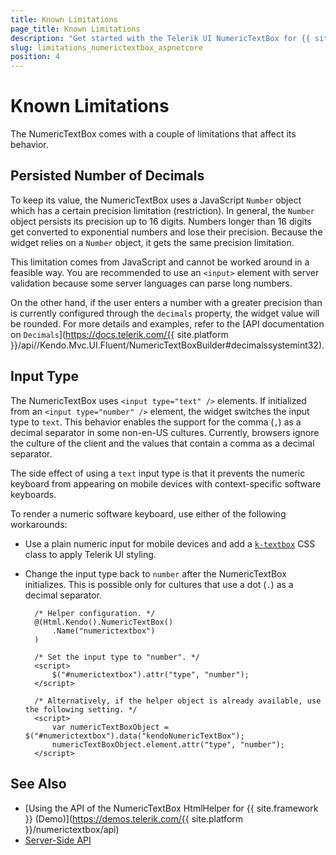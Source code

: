 ```yaml
---
title: Known Limitations
page_title: Known Limitations
description: "Get started with the Telerik UI NumericTextBox for {{ site.framework }} and learn what are the known limitations of the helper."
slug: limitations_numerictextbox_aspnetcore
position: 4
---
```


# Known Limitations

The NumericTextBox comes with a couple of limitations that affect its behavior.

## Persisted Number of Decimals

To keep its value, the NumericTextBox uses a JavaScript `Number` object which has a certain precision limitation (restriction). In general, the `Number` object persists its precision up to 16 digits. Numbers longer than 16 digits get converted to exponential numbers and lose their precision. Because the widget relies on a `Number` object, it gets the same precision limitation.

This limitation comes from JavaScript and cannot be worked around in a feasible way. You are recommended to use an `<input>` element with server validation because some server languages can parse long numbers.

On the other hand, if the user enters a number with a greater precision than is currently configured through the `decimals` property, the widget value will be rounded. For more details and examples, refer to the [API documentation on `Decimals`](https://docs.telerik.com/{{ site.platform }}/api//Kendo.Mvc.UI.Fluent/NumericTextBoxBuilder#decimalssystemint32).

## Input Type

The NumericTextBox uses `<input type="text" />` elements. If initialized from an `<input type="number" />` element, the widget switches the input type to `text`. This behavior enables the support for the comma (`,`) as a decimal separator in some non-en-US cultures. Currently, browsers ignore the culture of the client and the values that contain a comma as a decimal separator.

The side effect of using a `text` input type is that it prevents the numeric keyboard from appearing on mobile devices with context-specific software keyboards.

To render a numeric software keyboard, use either of the following workarounds:
* Use a plain numeric input for mobile devices and add a [`k-textbox`](https://docs.telerik.com/kendo-ui/styles-and-layout/appearance-styling#primitives) CSS class to apply Telerik UI styling.
* Change the input type back to `number` after the NumericTextBox initializes. This is possible only for cultures that use a dot (`.`) as a decimal separator.

        /* Helper configuration. */
        @(Html.Kendo().NumericTextBox()
            .Name("numerictextbox")
        )

        /* Set the input type to "number". */
        <script>
            $("#numerictextbox").attr("type", "number");
        </script>

        /* Alternatively, if the helper object is already available, use the following setting. */
        <script>
            var numericTextBoxObject = $("#numerictextbox").data("kendoNumericTextBox");
            numericTextBoxObject.element.attr("type", "number");
        </script>

## See Also

* [Using the API of the NumericTextBox HtmlHelper for {{ site.framework }} (Demo)](https://demos.telerik.com/{{ site.platform }}/numerictextbox/api)
* [Server-Side API](/api/numerictextbox)
